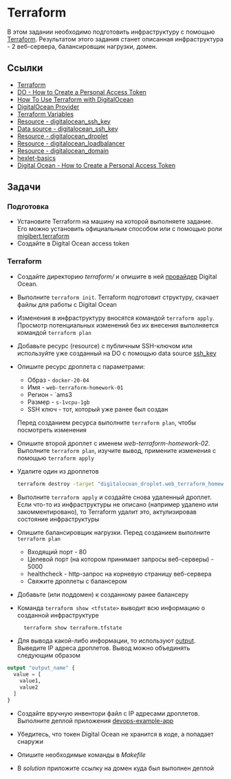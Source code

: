 # Terraform

В этом задании необходимо подготовить инфраструктуру с помощью [Terraform](https://www.terraform.io/). Результатом этого задания станет описанная инфраструктура - 2 веб-сервера, балансировщик нагрузки, домен.

## Ссылки

* [Terraform](https://www.terraform.io/)
* [DO - How to Create a Personal Access Token](https://docs.digitalocean.com/reference/api/create-personal-access-token/)
* [How To Use Terraform with DigitalOcean](https://www.digitalocean.com/community/tutorials/how-to-use-terraform-with-digitalocean)
* [DigitalOcean Provider](https://registry.terraform.io/providers/digitalocean/digitalocean/latest/docs)
* [Terraform Variables](https://www.terraform.io/docs/language/values/variables.html)
* [Resource - digitalocean_ssh_key](https://registry.terraform.io/providers/digitalocean/digitalocean/latest/docs/resources/ssh_key)
* [Data source - digitalocean_ssh_key](https://registry.terraform.io/providers/digitalocean/digitalocean/latest/docs/data-sources/ssh_key)
* [Resource - digitalocean_droplet](https://registry.terraform.io/providers/digitalocean/digitalocean/latest/docs/resources/droplet)
* [Resource - digitalocean_loadbalancer](https://registry.terraform.io/providers/digitalocean/digitalocean/latest/docs/resources/loadbalancer)
* [Resource - digitalocean_domain](https://registry.terraform.io/providers/digitalocean/digitalocean/latest/docs/resources/domain)
* [hexlet-basics](https://github.com/hexlet-basics/hexlet-basics/tree/master/terraform)
* [Digital Ocean - How to Create a Personal Access Token](https://docs.digitalocean.com/reference/api/create-personal-access-token/)

## Задачи

### Подготовка

* Установите Terraform на машину на которой выполняете задание. Его можно установить официальным способом или с помощью роли [migibert.terraform](https://galaxy.ansible.com/migibert/terraform)
* Создайте в Digital Ocean access token

### Terraform

* Создайте директорию *terraform/* и опишите в ней [провайдер](https://registry.terraform.io/providers/digitalocean/digitalocean/latest/docs) Digital Ocean.
* Выполните `terraform init`. Terraform подготовит структуру, скачает файлы для работы с Digital Ocean
* Изменения в инфраструктуру вносятся командой `terraform apply`. Просмотр потенциальных изменений без их внесения выполняется командой `terraform plan`

* Добавьте ресурс (resource) с публичным SSH-ключом или используйте уже созданный на DO с помощью data source [ssh_key](https://registry.terraform.io/providers/digitalocean/digitalocean/latest/docs/data-sources/ssh_key)

* Опишите ресурс дроплета с параметрами:
  * Образ - `docker-20-04`
  * Имя - `web-terraform-homework-01`
  * Регион - `ams3
  * Размер - `s-1vcpu-1gb`
  * SSH ключ - тот, который уже ранее был создан

  Перед созданием ресурса выполните `terraform plan`, чтобы посмотреть изменения

* Опишите второй дроплет с именем *web-terraform-homework-02*. Выполните `terraform plan`, изучите вывод, примените изменения с помощью `terraform apply`
* Удалите один из дроплетов

  ```sh
  terraform destroy -target "digitalocean_droplet.web_terraform_homework_02"
  ```

* Выполните `terraform apply` и создайте снова удаленный дроплет. Если что-то из инфраструктуры не описано (например удалено или закомментировано), то Terraform удалит это, актулизировав состояние инфраструктуры

* Опишите балансировщик нагрузки. Перед созданием выполните `terraform plan`
  * Входящий порт - 80
  * Целевой порт (на котором принимает запросы веб-серверы) - 5000
  * healthcheck - http-запрос на корневую страницу веб-сервера
  * Свяжите дроплеты с балансером
* Добавьте (или поддомен) к созданному ранее балансеру

* Команда  `terraform show <tfstate>` выводит всю информацию о созданной инфраструктуре

  ```sh
    terraform show terraform.tfstate
  ```

* Для вывода какой-либо информации, то используют [output](https://www.terraform.io/docs/language/values/outputs.html). Выведите IP адреса дроплетов. Вывод можно объединять следующим образом

```terraform
output "output_name" {
  value = [
    value1,
    value2
  ]
}
```

* Создайте вручную инвентори файл с IP адресами дроплетов. Выполните деплой приложения [devops-example-app](https://github.com/hexlet-components/devops-example-app)

* Убедитесь, что токен Digital Ocean не хранится в коде, а попадает снаружи

* Опишите необходимые команды в *Makefile*

* В *solution* приложите ссылку на домен куда был выполнен деплой
